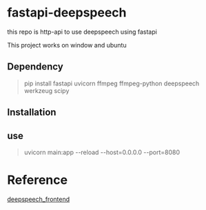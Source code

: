 # fastapi-deepspeech
this repo is http-api to use deepspeech using fastapi

This project works on window and ubuntu

## Dependency

> pip install fastapi uvicorn ffmpeg ffmpeg-python deepspeech werkzeug scipy

## Installation

## use

> uvicorn main:app --reload --host=0.0.0.0 --port=8080

# Reference

[deepspeech_frontend](https://git.callpipe.com/fusionpbx/deepspeech_frontend)

